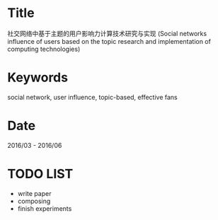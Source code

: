# Title

社交网络中基于主题的用户影响力计算技术研究与实现
(Social networks influence of users based on the topic research and implementation of computing technologies)

# Keywords

social network, user influence, topic-based, effective fans

# Date

2016/03 - 2016/06

# TODO LIST

* write paper
* composing
* finish experiments
